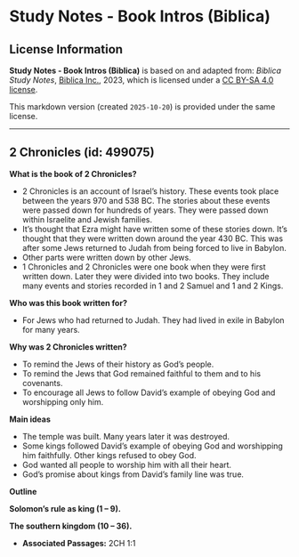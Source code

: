# Study Notes - Book Intros (Biblica)

## License Information

**Study Notes - Book Intros (Biblica)** is based on and adapted from: _Biblica Study Notes_, [Biblica Inc.](https://www.biblica.com/), 2023, which is licensed under a [CC BY-SA 4.0 license](https://creativecommons.org/licenses/by-sa/4.0/legalcode.en).

This markdown version (created `2025-10-20`) is provided under the same license.



--------------------------------

## 2 Chronicles (id: 499075)

**What is the book of 2 Chronicles?**

* 2 Chronicles is an account of Israel’s history. These events took place between the years 970 and 538 BC. The stories about these events were passed down for hundreds of years. They were passed down within Israelite and Jewish families.
* It’s thought that Ezra might have written some of these stories down. It’s thought that they were written down around the year 430 BC. This was after some Jews returned to Judah from being forced to live in Babylon.
* Other parts were written down by other Jews.
* 1 Chronicles and 2 Chronicles were one book when they were first written down. Later they were divided into two books. They include many events and stories recorded in 1 and 2 Samuel and 1 and 2 Kings.

**Who was this book written for?**

* For Jews who had returned to Judah. They had lived in exile in Babylon for many years.

**Why was 2 Chronicles written?**

* To remind the Jews of their history as God’s people.
* To remind the Jews that God remained faithful to them and to his covenants.
* To encourage all Jews to follow David’s example of obeying God and worshipping only him.

**Main ideas**

* The temple was built. Many years later it was destroyed.
* Some kings followed David’s example of obeying God and worshipping him faithfully. Other kings refused to obey God.
* God wanted all people to worship him with all their heart.
* God’s promise about kings from David’s family line was true.

**Outline**

**Solomon’s rule as king (1 – 9\).**

**The southern kingdom (10 – 36\).**

* **Associated Passages:** 2CH 1:1

